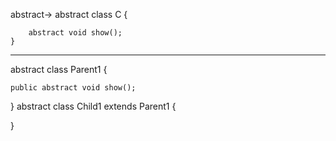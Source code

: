 abstract->
    abstract class C {

        abstract void show();
    }
--------------------------------------
abstract class Parent1 {

    public abstract void show();
}
abstract class Child1 extends Parent1 {

}
